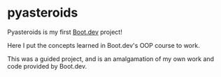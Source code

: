# pyasteroids

Pyasteroids is my first [Boot.dev](https://www.boot.dev) project! 

Here I put the concepts learned in Boot.dev's OOP course to work.

This was a guided project, and is an amalgamation of my own work and code provided by Boot.dev.
